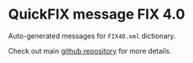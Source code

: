 # QuickFIX message FIX 4.0

Auto-generated messages for `FIX40.xml` dictionary.

Check out main [github repository](https://github.com/arthurlm/quickfix-rs/) for more details.
